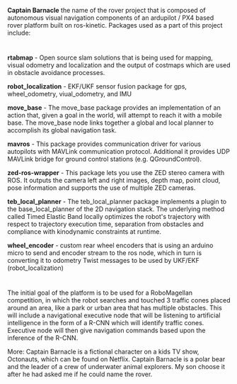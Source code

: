 **Captain Barnacle** the name of the rover project that is composed of autonomous visual navigation components of an ardupilot / PX4 based rover platform built on ros-kinetic.  Packages used as a part of this project include:

#

**rtabmap** - Open source slam solutions that is being used for mapping, visual odometry and localization and the output of costmaps which are used in obstacle avoidance processes.

**robot_localization** - EKF/UKF sensor fusion package for gps, wheel_odometry, viual_odometry, and IMU

**move_base** - The move_base package provides an implementation of an action that, given a goal in the world, will attempt to reach it with a mobile base. The move_base node links together a global and local planner to accomplish its global navigation task.

**mavros** - This package provides communication driver for various autopilots with MAVLink communication protocol. Additional it provides UDP MAVLink bridge for ground control stations (e.g. QGroundControl).

**zed-ros-wrapper** - This package lets you use the ZED stereo camera with ROS. It outputs the camera left and right images, depth map, point cloud, pose information and supports the use of multiple ZED cameras.

**teb_local_planner** - The teb_local_planner package implements a plugin to the base_local_planner of the 2D navigation stack. The underlying method called Timed Elastic Band locally optimizes the robot's trajectory with respect to trajectory execution time, separation from obstacles and compliance with kinodynamic constraints at runtime.

**wheel_encoder** - custom rear wheel encoders that is using an arduino micro to send and encoder stream to the ros node, which in turn is converting it to odometry Twist messages to be used by UKF/EKF (robot_localization)

#

The initial goal of the platform is to be used for a RoboMagellan competition, in which the robot searches and touched 3 traffic cones placed around an area, like a park or urban area that has multiple obstacles.  This will include a navigational executive node that will be listening to artificial intelligence in the form of a R-CNN which will identify traffic cones.  Executive node will then give navigation commands based upon the inference of the R-CNN.

More:  Captain Barnacle is a fictional character on a kids TV show, Octonauts, which can be found on Netflix.  Captain Barnacle is a polar bear and the leader of a crew of underwater animal explorers.   My son choose it after he had asked me if he could name the rover.

